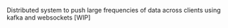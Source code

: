 Distributed system to push large frequencies of data across clients using kafka and websockets [WIP]
